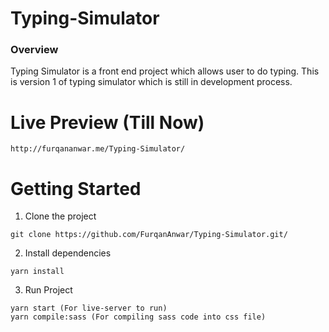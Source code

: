 # Typing-Simulator
### Overview
Typing Simulator is a front end project which allows user to do typing. This is version 1 of typing simulator which is still in development process.

# Live Preview (Till Now)
~~~
http://furqananwar.me/Typing-Simulator/
~~~
# Getting Started
1. Clone the project
~~~
git clone https://github.com/FurqanAnwar/Typing-Simulator.git/
~~~

2. Install dependencies
~~~
yarn install
~~~

3. Run Project
~~~
yarn start (For live-server to run)
yarn compile:sass (For compiling sass code into css file)
~~~
